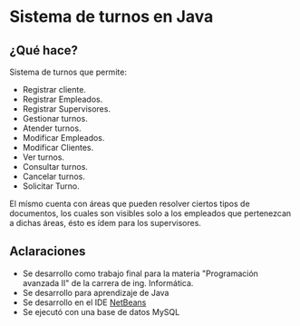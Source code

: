 # Sistema de turnos en Java
## ¿Qué hace?
Sistema de turnos que permite:
* Registrar cliente.
* Registrar Empleados.
* Registrar Supervisores.
* Gestionar turnos.
* Atender turnos.
* Modificar Empleados.
* Modificar Clientes.
* Ver turnos.
* Consultar turnos.
* Cancelar turnos.
* Solicitar Turno.

El mísmo cuenta con áreas que pueden resolver ciertos tipos de documentos, los cuales son visibles solo a los empleados que pertenezcan a dichas áreas, ésto es ídem para los supervisores.
## Aclaraciones

* Se desarrollo como trabajo final para la materia "Programación avanzada II" de la carrera de ing. Informática.
* Se desarrollo para aprendizaje de Java
* Se desarrollo en el IDE [NetBeans](https://netbeans.org/)
* Se ejecutó con una base de datos MySQL
